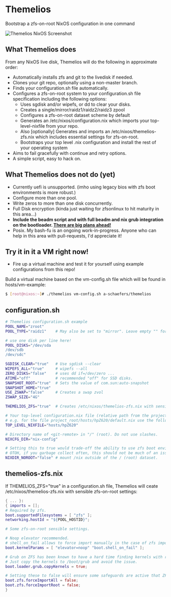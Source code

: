 # Themelios
Bootstrap a zfs-on-root NixOS configuration in one command

![Themelios NixOS Screenshot](https://github.com/a-schaefers/themelios/raw/master/themelios_usage.png)

## What Themelios does
From any NixOS live disk, Themelios will do the following in approximate order:
- Automatically installs zfs and git to the livedisk if needed.
- Clones your git repo, optionally using a non-master branch.
- Finds your configuration.sh file automatically.
- Configures a zfs-on-root system to your configuration.sh file specification including the following options:
  * Uses sgdisk and/or wipefs, or dd to clear your disks.
  * Creates a single/mirror/raidz1/raidz2/raidz3 zpool
  * Configures a zfs-on-root dataset scheme by default
  * Generates an /etc/nixos/configuration.nix which imports your top-level-nixfile from your repo.
  * Also [optionally] Generates and imports an /etc/nixos/themelios-zfs.nix which includes essential settings for zfs-on-root.
  * Bootstraps your top level .nix configuration and install the rest of your operating system
- Aims to fail gracefully with continue and retry options.
- A simple script, easy to hack on.

## What Themelios does not do (yet)
- Currently uefi is unsupported. (imho using legacy bios with zfs boot environments is more robust.)
- Configure more than one pool.
- Write zeros to more than one disk concurrently.
- Full Disk encryption (kinda just waiting for zfsonlinux to hit maturity in this area...)
- **Include the beadm script and with full beadm and nix grub integration on the bootloader. [There are big plans ahead!](https://github.com/a-schaefers/grubbe-mkconfig)**
- Posix. My bash-fu is an ongoing work-in-progress. Anyone who can help in this area with pull-requests, I'd appreciate it!

## Try it in it a VM right now!
- Fire up a virtual machine and test it for yourself using example configurations from this repo!

Build a virtual machine based on the vm-config.sh file which will be found in hosts/vm-example:
```bash
$ [root@nixos:~]# ./themelios vm-config.sh a-schaefers/themelios
```

## configuration.sh
```bash
# Themelios configuration.sh example
POOL_NAME="zroot"
POOL_TYPE="raidz1"    # May also be set to "mirror". Leave empty "" for single.

# use one disk per line here!
POOL_DISKS="/dev/sda
/dev/sdb
/dev/sdc"

SGDISK_CLEAR="true"   # Use sgdisk --clear
WIPEFS_ALL="true"     # wipefs --all
ZERO_DISKS="false"    # uses dd if=/dev/zero ...
ATIME="off"           # recommended "off" for SSD disks.
SNAPSHOT_ROOT="true"  # Sets the value of com.sun:auto-snapshot
SNAPSHOT_HOME="true"
USE_ZSWAP="false"     # Creates a swap zvol
ZSWAP_SIZE="4G"

THEMELIOS_ZFS="true"  # Creates /etc/nixos/themelios-zfs.nix with sensible settings

# Your top-level configuration.nix file (relative path from the project_root.)
# e.g. for the file project_root/hosts/hpZ620/default.nix use the following:
TOP_LEVEL_NIXFILE="hosts/hpZ620"

# Directory name of <git-remote> in "/" (root). Do not use slashes.
NIXCFG_DIR="nix-config"

# Setting this to true would trade-off the ability to use zfs boot environments for extra disk space.
# OTOH, if you garbage collect often, this should not be much of an issue. (Recommended false.)
NIXDIR_NOROOT="false" # mount /nix outside of the / (root) dataset.
```

## themelios-zfs.nix
If THEMELIOS_ZFS="true" in a configuration.sh file, Themelios will ceate /etc/nixos/themelios-zfs.nix with sensible zfs-on-root settings:
```nix
{ ... }:
{ imports = [];
# Required by zfs.
boot.supportedFilesystems = [ "zfs" ];
networking.hostId = "${POOL_HOSTID}";

# Some zfs-on-root sensible settings.

# Noop elevator recommended.
# shell_on_fail allows to force import manually in the case of zfs import failure.
boot.kernelParams = [ "elevator=noop" "boot.shell_on_fail" ];

# Grub on ZFS has been known to have a hard time finding kernels with really/long/dir/paths.
# Just copy the kernels to /boot/grub and avoid the issue.
boot.loader.grub.copyKernels = true;

# Setting these to false will ensure some safeguards are active that ZFS uses to protect your ZFS pools.
boot.zfs.forceImportAll = false;
boot.zfs.forceImportRoot = false;
}
```
